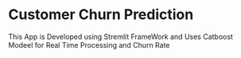 # **Customer Churn Prediction**


This App is Developed using Stremlit FrameWork and Uses Catboost Modeel for Real Time Processing and Churn Rate


